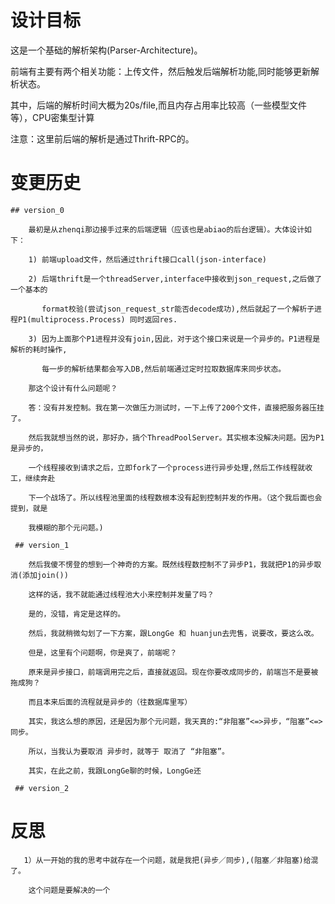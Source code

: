
# 设计目标

  这是一个基础的解析架构(Parser-Architecture)。

  前端有主要有两个相关功能：上传文件，然后触发后端解析功能,同时能够更新解析状态。

  其中，后端的解析时间大概为20s/file,而且内存占用率比较高（一些模型文件等），CPU密集型计算

  注意：这里前后端的解析是通过Thrift-RPC的。


# 变更历史

    ## version_0

        最初是从zhenqi那边接手过来的后端逻辑（应该也是abiao的后台逻辑）。大体设计如下：

        1) 前端upload文件，然后通过thrift接口call(json-interface)

        2) 后端thrift是一个threadServer,interface中接收到json_request,之后做了一个基本的

           format校验(尝试json_request_str能否decode成功),然后就起了一个解析子进程P1(multiprocess.Process) 同时返回res.

        3) 因为上面那个P1进程并没有join,因此，对于这个接口来说是一个异步的。P1进程是解析的耗时操作,

           每一步的解析结果都会写入DB,然后前端通过定时拉取数据库来同步状态。

        那这个设计有什么问题呢？
       
        答：没有并发控制。我在第一次做压力测试时，一下上传了200个文件，直接把服务器压挂了。
           
        然后我就想当然的说，那好办，搞个ThreadPoolServer。其实根本没解决问题。因为P1是异步的，
           
        一个线程接收到请求之后，立即fork了一个process进行异步处理,然后工作线程就收工，继续奔赴

        下一个战场了。所以线程池里面的线程数根本没有起到控制并发的作用。（这个我后面也会提到，就是

        我模糊的那个元问题。)
        
     ## version_1   
         
        然后我傻不愣登的想到一个神奇的方案。既然线程数控制不了异步P1，我就把P1的异步取消(添加join())

        这样的话，我不就能通过线程池大小来控制并发量了吗？

        是的，没错，肯定是这样的。

        然后，我就稍微勾划了一下方案，跟LongGe 和 huanjun去兜售，说要改，要这么改。

        但是，这里有个问题啊，你是爽了，前端呢？

        原来是异步接口，前端调用完之后，直接就返回。现在你要改成同步的，前端岂不是要被拖成狗？

        而且本来后面的流程就是异步的（往数据库里写）

        其实，我这么想的原因，还是因为那个元问题，我天真的:“非阻塞”<=>异步，“阻塞”<=>同步。

        所以，当我认为要取消 异步时，就等于 取消了 “非阻塞”。
       
        其实，在此之前，我跟LongGe聊的时候，LongGe还 

     ## version_2

        



# 反思

       1）从一开始的我的思考中就存在一个问题，就是我把(异步／同步),(阻塞／非阻塞)给混了。

        这个问题是要解决的一个
       




















 
